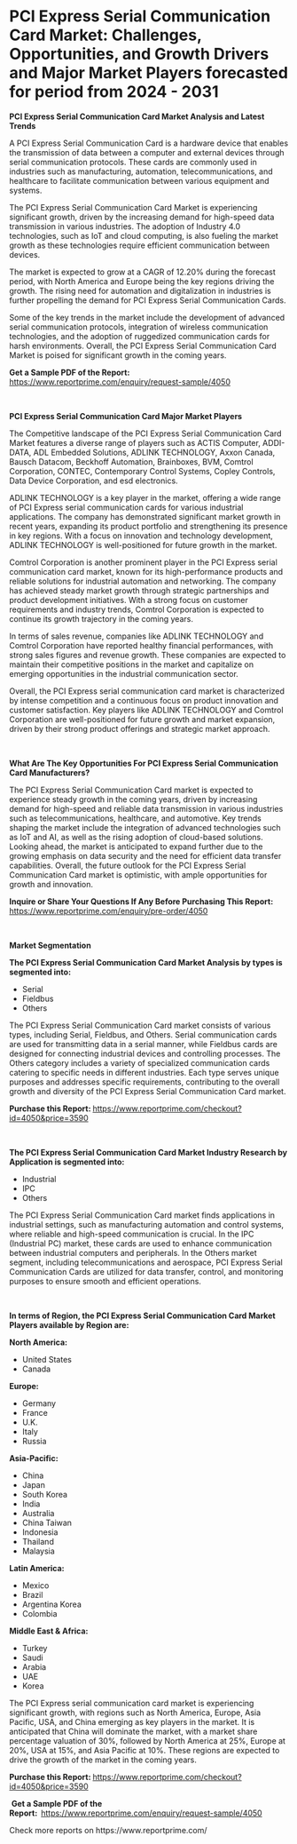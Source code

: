 <p><h1>PCI Express Serial Communication Card Market: Challenges, Opportunities, and Growth Drivers and Major Market Players forecasted for period from 2024 - 2031</h1></p><p><strong>PCI Express Serial Communication Card Market Analysis and Latest Trends</strong></p>
<p><p>A PCI Express Serial Communication Card is a hardware device that enables the transmission of data between a computer and external devices through serial communication protocols. These cards are commonly used in industries such as manufacturing, automation, telecommunications, and healthcare to facilitate communication between various equipment and systems.</p><p>The PCI Express Serial Communication Card Market is experiencing significant growth, driven by the increasing demand for high-speed data transmission in various industries. The adoption of Industry 4.0 technologies, such as IoT and cloud computing, is also fueling the market growth as these technologies require efficient communication between devices.</p><p>The market is expected to grow at a CAGR of 12.20% during the forecast period, with North America and Europe being the key regions driving the growth. The rising need for automation and digitalization in industries is further propelling the demand for PCI Express Serial Communication Cards.</p><p>Some of the key trends in the market include the development of advanced serial communication protocols, integration of wireless communication technologies, and the adoption of ruggedized communication cards for harsh environments. Overall, the PCI Express Serial Communication Card Market is poised for significant growth in the coming years.</p></p>
<p><strong>Get a Sample PDF of the Report:&nbsp;</strong> <a href="https://www.reportprime.com/enquiry/request-sample/4050">https://www.reportprime.com/enquiry/request-sample/4050</a></p>
<p>&nbsp;</p>
<p><strong>PCI Express Serial Communication Card Major Market Players</strong></p>
<p><p>The Competitive landscape of the PCI Express Serial Communication Card Market features a diverse range of players such as ACTIS Computer, ADDI-DATA, ADL Embedded Solutions, ADLINK TECHNOLOGY, Axxon Canada, Bausch Datacom, Beckhoff Automation, Brainboxes, BVM, Comtrol Corporation, CONTEC, Contemporary Control Systems, Copley Controls, Data Device Corporation, and esd electronics.</p><p>ADLINK TECHNOLOGY is a key player in the market, offering a wide range of PCI Express serial communication cards for various industrial applications. The company has demonstrated significant market growth in recent years, expanding its product portfolio and strengthening its presence in key regions. With a focus on innovation and technology development, ADLINK TECHNOLOGY is well-positioned for future growth in the market.</p><p>Comtrol Corporation is another prominent player in the PCI Express serial communication card market, known for its high-performance products and reliable solutions for industrial automation and networking. The company has achieved steady market growth through strategic partnerships and product development initiatives. With a strong focus on customer requirements and industry trends, Comtrol Corporation is expected to continue its growth trajectory in the coming years.</p><p>In terms of sales revenue, companies like ADLINK TECHNOLOGY and Comtrol Corporation have reported healthy financial performances, with strong sales figures and revenue growth. These companies are expected to maintain their competitive positions in the market and capitalize on emerging opportunities in the industrial communication sector.</p><p>Overall, the PCI Express serial communication card market is characterized by intense competition and a continuous focus on product innovation and customer satisfaction. Key players like ADLINK TECHNOLOGY and Comtrol Corporation are well-positioned for future growth and market expansion, driven by their strong product offerings and strategic market approach.</p></p>
<p>&nbsp;</p>
<p><strong>What Are The Key Opportunities For PCI Express Serial Communication Card Manufacturers?</strong></p>
<p><p>The PCI Express Serial Communication Card market is expected to experience steady growth in the coming years, driven by increasing demand for high-speed and reliable data transmission in various industries such as telecommunications, healthcare, and automotive. Key trends shaping the market include the integration of advanced technologies such as IoT and AI, as well as the rising adoption of cloud-based solutions. Looking ahead, the market is anticipated to expand further due to the growing emphasis on data security and the need for efficient data transfer capabilities. Overall, the future outlook for the PCI Express Serial Communication Card market is optimistic, with ample opportunities for growth and innovation.</p></p>
<p><strong>Inquire or Share Your Questions If Any Before Purchasing This Report:</strong> <a href="https://www.reportprime.com/enquiry/pre-order/4050">https://www.reportprime.com/enquiry/pre-order/4050</a></p>
<p>&nbsp;</p>
<p><strong>Market Segmentation</strong></p>
<p><strong>The PCI Express Serial Communication Card Market Analysis by types is segmented into:</strong></p>
<p><ul><li>Serial</li><li>Fieldbus</li><li>Others</li></ul></p>
<p><p>The PCI Express Serial Communication Card market consists of various types, including Serial, Fieldbus, and Others. Serial communication cards are used for transmitting data in a serial manner, while Fieldbus cards are designed for connecting industrial devices and controlling processes. The Others category includes a variety of specialized communication cards catering to specific needs in different industries. Each type serves unique purposes and addresses specific requirements, contributing to the overall growth and diversity of the PCI Express Serial Communication Card market.</p></p>
<p><strong>Purchase this Report:&nbsp;</strong><a href="https://www.reportprime.com/checkout?id=4050&price=3590">https://www.reportprime.com/checkout?id=4050&price=3590</a></p>
<p>&nbsp;</p>
<p><strong>The PCI Express Serial Communication Card Market Industry Research by Application is segmented into:</strong></p>
<p><ul><li>Industrial</li><li>IPC</li><li>Others</li></ul></p>
<p><p>The PCI Express Serial Communication Card market finds applications in industrial settings, such as manufacturing automation and control systems, where reliable and high-speed communication is crucial. In the IPC (Industrial PC) market, these cards are used to enhance communication between industrial computers and peripherals. In the Others market segment, including telecommunications and aerospace, PCI Express Serial Communication Cards are utilized for data transfer, control, and monitoring purposes to ensure smooth and efficient operations.</p></p>
<p>&nbsp;</p>
<p><strong>In terms of Region, the PCI Express Serial Communication Card Market Players available by Region are:</strong></p>
<p>
    <p> <strong> North America: </strong>
        <ul>
            <li>United States</li>
            <li>Canada</li>
        </ul>
        </p> 
    <p> <strong> Europe: </strong>
        <ul>
            <li>Germany</li>
            <li>France</li>
            <li>U.K.</li>
            <li>Italy</li>
            <li>Russia</li>
        </ul>
        </p> 
    <p> <strong> Asia-Pacific: </strong>
        <ul>
            <li>China</li>
            <li>Japan</li>
            <li>South Korea</li>
            <li>India</li>
            <li>Australia</li>
            <li>China Taiwan</li>
            <li>Indonesia</li>
            <li>Thailand</li>
            <li>Malaysia</li>
        </ul>
        </p> 
    <p> <strong> Latin America: </strong>
        <ul>
            <li>Mexico</li>
            <li>Brazil</li>
            <li>Argentina Korea</li>
            <li>Colombia</li>
        </ul>
        </p> 
    <p> <strong> Middle East & Africa: </strong>
        <ul>
            <li>Turkey</li>
            <li>Saudi</li>
            <li>Arabia</li>
            <li>UAE</li>
            <li>Korea</li>
        </ul>
    </p>
    </p>
<p><p>The PCI Express serial communication card market is experiencing significant growth, with regions such as North America, Europe, Asia Pacific, USA, and China emerging as key players in the market. It is anticipated that China will dominate the market, with a market share percentage valuation of 30%, followed by North America at 25%, Europe at 20%, USA at 15%, and Asia Pacific at 10%. These regions are expected to drive the growth of the market in the coming years.</p></p>
<p><strong>Purchase this Report: </strong><a href="https://www.reportprime.com/checkout?id=4050&price=3590">https://www.reportprime.com/checkout?id=4050&price=3590</a></p>
<p>&nbsp;<strong>Get a Sample PDF of the Report:&nbsp;&nbsp;</strong><a href="https://www.reportprime.com/enquiry/request-sample/4050">https://www.reportprime.com/enquiry/request-sample/4050</a></p>
<p><strong></strong></p>
<p>Check more reports on https://www.reportprime.com/</p>